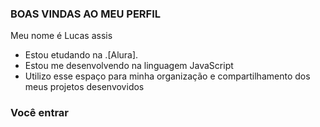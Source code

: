 ### BOAS VINDAS AO MEU PERFIL 

 Meu nome é Lucas assis 

 - Estou etudando na .[Alura].
 - Estou me desenvolvendo na linguagem JavaScript
 - Utilizo esse espaço para minha organização e compartilhamento dos meus projetos desenvovidos

### Você entrar 
